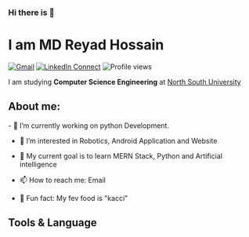 ### Hi there is 👋
# I am MD Reyad Hossain
[![Gmail](https://img.shields.io/badge/%20-Send%20Mail-black?color=14171A&labelColor=ef5350&logo=gmail&logoColor=ffffff)](mailto:md.reyadhossain@northsouth.edu)
[![LinkedIn Connect](https://img.shields.io/badge/%20-Connect-black?color=14171A&labelColor=212121&logo=linkedin&logoColor=ffffff)](https://www.linkedin.com/in//)
![Profile views](https://gpvc.arturio.dev/riyad1721)
<p align="justify">
  I am studying <b>Computer Science Engineering</b> at  <a href="http://www.northsouth.edu/" target="_blank">North South University</a>
</p>
<h2 align="left">About me:</h2>
- 🔭 I’m currently working on python Development.

- 🔧  I’m interested in Robotics, Android Application and Website

- 🎯 My current goal is to learn MERN Stack, Python and Artificial intelligence

- 📫 How to reach me: Email

- 🎨 Fun fact: My fev food is "kacci"

## Tools & Language
<!-- 
<code><img height="50" src="https://www.vectorlogo.zone/logos/arduino/arduino-ar21.svg"></code>
<code><img height="50" src="https://www.vectorlogo.zone/logos/visualstudio_code/visualstudio_code-ar21.svg"></code>
<code><img height="50" src="https://www.vectorlogo.zone/logos/android/android-ar21.svg"></code>
<code><img height="50" src="https://www.vectorlogo.zone/logos/w3_html5/w3_html5-ar21.svg"></code>
<code><img height="50" src="https://www.vectorlogo.zone/logos/firebase/firebase-ar21.svg"></code>
<code><img height="50" src="https://www.vectorlogo.zone/logos/java/java-ar21.svg"></code>
<code><img height="50" src="https://1.bp.blogspot.com/-bik6AotfT0M/X4R87hMVaqI/AAAAAAAAPws/JmmIww-SNscuR1MeW4_4wlrRT1SGXbNyQCLcBGAsYHQ/s0/AndroidStudio_logo.png"></code>
<code><img height="50" src="https://encrypted-tbn0.gstatic.com/images?q=tbn:ANd9GcQg0pUPeFmU007dovopz3IAqytqDyuUMsTcSw&usqp=CAU"></code>
<code><img height="50" src="https://encrypted-tbn0.gstatic.com/images?q=tbn:ANd9GcRLu4hqDuVksmXZDOL5GTs5F0CoRayE0Nzdyw&usqp=CAU"></code>
<code><img height="50" src="https://encrypted-tbn0.gstatic.com/images?q=tbn:ANd9GcRp97AbAfnOnQxMZKatdzXsWBauoFw72ip6iw&usqp=CAU"></code>
<code><img height="35" src="https://upload.wikimedia.org/wikipedia/commons/thumb/6/64/SketchUp_logo.svg/1200px-SketchUp_logo.svg.png"></code>
<code><img height="50" src="https://www.vectorlogo.zone/logos/github/github-ar21.svg"></code>
<code><img height="30" src="https://git-scm.com/images/logos/2color-lightbg@2x.png"></code>
<code><img height="40" src="https://content.instructables.com/ORIG/FN3/EKLM/HWL2BOAS/FN3EKLMHWL2BOAS.png?fit=bounds&frame=1&height=1024&width=1024&auto=webp&frame=1&height=300"></code>
<code><img height="50" src="https://cdn.iconscout.com/icon/free/png-512/c-programming-569564.png"></code>
<code><img height="50" src="https://upload.wikimedia.org/wikipedia/commons/thumb/3/3d/CSS.3.svg/1200px-CSS.3.svg.png"></code>
<code><img height="50" src="https://upload.wikimedia.org/wikipedia/commons/1/18/ISO_C%2B%2B_Logo.svg"></code>
<code><img height="50" src="https://encrypted-tbn0.gstatic.com/images?q=tbn:ANd9GcRqSyWN3NTgVt613TRMroNlh_t52vo3tbXW2A&usqp=CAU"></code>
<code><img height="50" src="https://cdn1.iconfinder.com/data/icons/adobe-3/512/Photoshop.png"></code>
<code><img height="50" src="https://zsyst.com/wp-content/uploads/2017/05/Adobe-Premiere-Pro-Logo.png"></code>
-->
